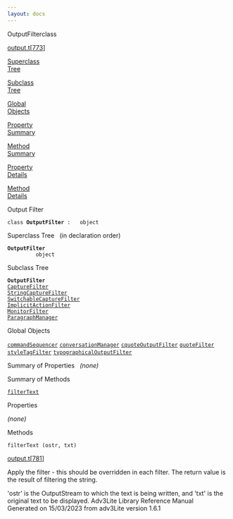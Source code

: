 ```yaml
---
layout: docs
---
```

<span class="title">OutputFilter</span><span class="type">class</span>

[output.t](../file/output.t.html)\[[773](../source/output.t.html#773)\]

[Superclass  
Tree](#_SuperClassTree_)

[Subclass  
Tree](#_SubClassTree_)

[Global  
Objects](#_ObjectSummary_)

[Property  
Summary](#_PropSummary_)

[Method  
Summary](#_MethodSummary_)

[Property  
Details](#_Properties_)

[Method  
Details](#_Methods_)



Output Filter

`class `**`OutputFilter`**` :   object`



<span id="_SuperClassTree_"></span>



<span class="hdln">Superclass Tree</span>   (in declaration order)



**`OutputFilter`**  
`         object`  
<span id="_SubClassTree_"></span>



<span class="hdln">Subclass Tree</span>  



**`OutputFilter`**  
[`CaptureFilter`](../object/CaptureFilter.html)  
[`StringCaptureFilter`](../object/StringCaptureFilter.html)  
[`SwitchableCaptureFilter`](../object/SwitchableCaptureFilter.html)  
[`ImplicitActionFilter`](../object/ImplicitActionFilter.html)  
[`MonitorFilter`](../object/MonitorFilter.html)  
[`ParagraphManager`](../object/ParagraphManager.html)  
<span id="_ObjectSummary_"></span>



<span class="hdln">Global Objects</span>  



[`commandSequencer`](../object/commandSequencer.html) [`conversationManager`](../object/conversationManager.html) [`cquoteOutputFilter`](../object/cquoteOutputFilter.html) [`quoteFilter`](../object/quoteFilter.html) [`styleTagFilter`](../object/styleTagFilter.html) [`typographicalOutputFilter`](../object/typographicalOutputFilter.html)
<span id="_PropSummary_"></span>



<span class="hdln">Summary of Properties</span>  
*(none)* <span id="_MethodSummary_"></span>



<span class="hdln">Summary of Methods</span>  



[`filterText`](#filterText)

<span id="_Properties_"></span>



<span class="hdln">Properties</span>  



*(none)* <span id="_Methods_"></span>



<span class="hdln">Methods</span>  



<span id="filterText"></span>

`filterText (ostr, txt)`

[output.t](../file/output.t.html)\[[781](../source/output.t.html#781)\]



Apply the filter - this should be overridden in each filter. The return
value is the result of filtering the string.

'ostr' is the OutputStream to which the text is being written, and 'txt'
is the original text to be displayed.
Adv3Lite Library Reference Manual  
Generated on 15/03/2023 from adv3Lite version 1.6.1


